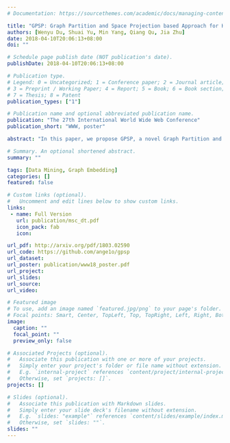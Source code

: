 ```yaml
---
# Documentation: https://sourcethemes.com/academic/docs/managing-content/

title: "GPSP: Graph Partition and Space Projection based Approach for Heterogeneous Network Embedding"
authors: [Wenyu Du, Shuai Yu, Min Yang, Qiang Qu, Jia Zhu]
date: 2018-04-10T20:06:13+08:00
doi: ""

# Schedule page publish date (NOT publication's date).
publishDate: 2018-04-10T20:06:13+08:00

# Publication type.
# Legend: 0 = Uncategorized; 1 = Conference paper; 2 = Journal article;
# 3 = Preprint / Working Paper; 4 = Report; 5 = Book; 6 = Book section;
# 7 = Thesis; 8 = Patent
publication_types: ["1"]

# Publication name and optional abbreviated publication name.
publication: "The 27th International World Wide Web Conference"
publication_short: "WWW, poster"

abstract: "In this paper, we propose GPSP, a novel Graph Partition and Space Projection based approach, to learn the representation of a heterogeneous network that consists of multiple types of nodes and links. Concretely, we first partition the heterogeneous network into homogeneous and bipartite subnetworks. Then, the projective relations hidden in bipartite subnetworks are extracted by learning the projective embedding vectors. Finally, we concatenate the projective vectors from bipartite subnetworks with the ones learned from homogeneous subnetworks to form the final representation of the heterogeneous network. Extensive experiments are conducted on a real-life dataset. The results demonstrate that GPSP outperforms the state-of-the-art baselines in two key network mining tasks: node classification and clustering."

# Summary. An optional shortened abstract.
summary: ""

tags: [Data Mining, Graph Embedding]
categories: []
featured: false

# Custom links (optional).
#   Uncomment and edit lines below to show custom links.
links:
 - name: Full Version
   url: publication/msc_dt.pdf
   icon_pack: fab
   icon: 

url_pdf: http://arxiv.org/pdf/1803.02590
url_code: https://github.com/ange1o/gpsp
url_dataset: 
url_poster: publication/www18_poster.pdf
url_project:
url_slides:
url_source:
url_video:

# Featured image
# To use, add an image named `featured.jpg/png` to your page's folder. 
# Focal points: Smart, Center, TopLeft, Top, TopRight, Left, Right, BottomLeft, Bottom, BottomRight.
image:
  caption: ""
  focal_point: ""
  preview_only: false

# Associated Projects (optional).
#   Associate this publication with one or more of your projects.
#   Simply enter your project's folder or file name without extension.
#   E.g. `internal-project` references `content/project/internal-project/index.md`.
#   Otherwise, set `projects: []`.
projects: []

# Slides (optional).
#   Associate this publication with Markdown slides.
#   Simply enter your slide deck's filename without extension.
#   E.g. `slides: "example"` references `content/slides/example/index.md`.
#   Otherwise, set `slides: ""`.
slides: ""
---
```


